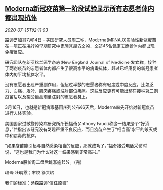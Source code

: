 <!--1594779794000-->
[Moderna新冠疫苗第一阶段试验显示所有志愿者体内都出现抗体](https://cn.reuters.com/article/health-coronavirus-moderna-vaccine-0714-idCNKCS24G081)
------

<div><i>2020-07-15T02:11:03</i></div><div class="StandardArticleBody_body"><p>路透芝加哥7月14日 - 美国研究人员周二称，Moderna(<span id="symbol_MRNA.O_0"><a href="//www.reuters.com/companies/MRNA.O">MRNA.O</a></span>)实验性新冠疫苗在一项正在进行的早期研究中表明其是安全的，全部45名健康志愿者体内都出现免疫反应。 </p><p>研究团队在新英格兰医学杂志(New England Journal of Medicine)发文称，接种了两剂疫苗的志愿者体内都产生了很高水平的病毒抗体，超过已经康复的新冠患者体内的平均抗体水平。 </p><p>没有志愿者出现严重副作用，但超过半数的志愿者称有轻度或中度反应，比如乏力、头痛、发冷、肌肉疼痛或注射部位疼痛。这些反应更有可能出现在接种第二剂疫苗后以及接受最高剂量注射的志愿者身上。 </p><p>3月16日，也就是新冠病毒基因序列公布66天后，Moderna率先开始对新冠疫苗进行人体实验。 </p><p>美国国家过敏暨传染病研究所所长福奇(Anthony Fauci)称这一结果是个“好消息，”并指出该研究没有发现严重不良反应，而且疫苗产生了“相当高”水平的杀灭或中和病毒的抗体。 </p><p>“如果疫苗能引起与自然感染相当的反应，那就成功了，”福奇接受电话采访时说，“这也是我们为什么对这一结果感到非常高兴。” </p><p>Moderna股价周二盘后跳涨逾15%。(完)     </p><div class="Attribution_container"><div class="Attribution_attribution"><p class="Attribution_content">编译 杜明霞；审校 徐文焰 </p></div></div><div class="StandardArticleBody_trustBadgeContainer"><span class="StandardArticleBody_trustBadgeTitle">我们的标准：</span><span class="trustBadgeUrl"><a href="https://www.thomsonreuters.cn/content/dam/openweb/documents/pdf/china/brochures/about-us-1.pdf">汤森路透“信任原则”</a></span></div></div>

